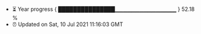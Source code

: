 - ⏳ Year progress { ███████████████▁▁▁▁▁▁▁▁▁▁▁▁▁▁▁ } 52.18 %
- ⏰ Updated on Sat, 10 Jul 2021 11:16:03 GMT

